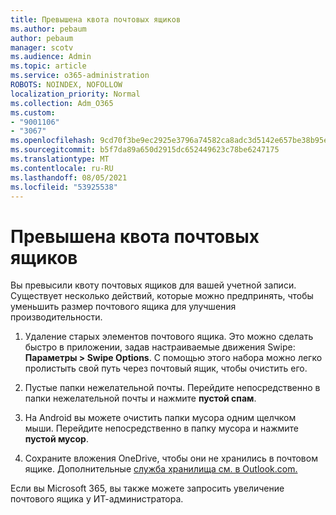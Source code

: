 ```yaml
---
title: Превышена квота почтовых ящиков
ms.author: pebaum
author: pebaum
manager: scotv
ms.audience: Admin
ms.topic: article
ms.service: o365-administration
ROBOTS: NOINDEX, NOFOLLOW
localization_priority: Normal
ms.collection: Adm_O365
ms.custom:
- "9001106"
- "3067"
ms.openlocfilehash: 9cd70f3be9ec2925e3796a74582ca8adc3d5142e657be38b95e694e43db670c0
ms.sourcegitcommit: b5f7da89a650d2915dc652449623c78be6247175
ms.translationtype: MT
ms.contentlocale: ru-RU
ms.lasthandoff: 08/05/2021
ms.locfileid: "53925538"
---
```

# <a name="mailbox-quota-exceeded"></a>Превышена квота почтовых ящиков

Вы превысили квоту почтовых ящиков для вашей учетной записи. Существует несколько действий, которые можно предпринять, чтобы уменьшить размер почтового ящика для улучшения производительности.

1. Удаление старых элементов почтового ящика. Это можно сделать быстро в приложении, задав настраиваемые движения Swipe: **Параметры > Swipe Options**. С помощью этого набора можно легко пролистыть свой путь через почтовый ящик, чтобы очистить его.

2. Пустые папки нежелательной почты. Перейдите непосредственно в папки нежелательной почты и нажмите **пустой спам**.

3. На Android вы можете очистить папки мусора одним щелчком мыши. Перейдите непосредственно в папку мусора и нажмите **пустой мусор**. 

4. Сохраните вложения OneDrive, чтобы они не хранились в почтовом ящике. Дополнительные [служба хранилища см. в Outlook.com.](https://support.office.com/article/storage-limits-in-outlook-com-7ac99134-69e5-4619-ac0b-2d313bba5e9e) 

Если вы Microsoft 365, вы также можете запросить увеличение почтового ящика у ИТ-администратора.